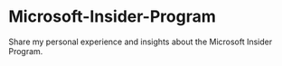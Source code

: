 # Microsoft-Insider-Program
Share my personal experience and insights about the Microsoft Insider Program.
